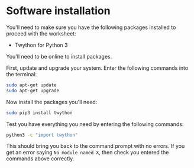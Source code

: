 # Software installation

You'll need to make sure you have the following packages installed to proceed with the worksheet:

- Twython for Python 3

You'll need to be online to install packages.

First, update and upgrade your system. Enter the following commands into the terminal:

```bash
sudo apt-get update
sudo apt-get upgrade
```

Now install the packages you'll need:

```bash
sudo pip3 install twython
```

Test you have everything you need by entering the following commands:

```bash
python3 -c "import twython"
```

This should bring you back to the command prompt with no errors. If you get an error saying `No module named X`, then check you entered the commands above correctly.
